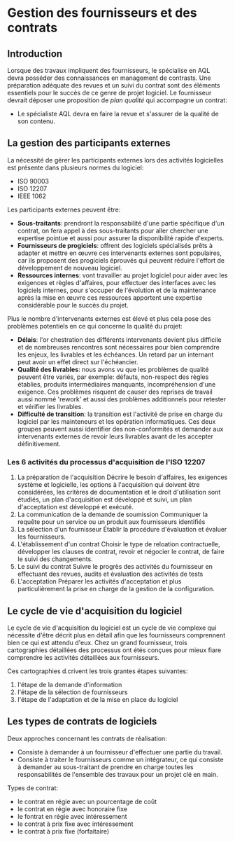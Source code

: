 # Gestion des fournisseurs et des contrats

## Introduction

Lorsque des travaux impliquent des fournisseurs, le spécialise en AQL devra posséder
des connaissances en management de contrasts. Une préparation adéquate des revues
et un suivi du contrat sont des éléments essentiels pour le succès de ce genre
de projet logiciel.
Le fournisseur devrait déposer une proposition de _plan qualité_ qui accompagne
un contrat:
- Le spécialiste AQL devra en faire la revue et s'assurer de la qualité de son
contenu.

## La gestion des participants externes

La nécessité de gérer les participants externes lors des activités logicielles
est présente dans plusieurs normes du logiciel:
- ISO 90003
- ISO 12207
- IEEE 1062

Les participants externes peuvent être:
- **Sous-traitants**: prendront la responsabilité d'une partie spécifique d'un
contrat, on fera appel à des sous-traitants pour aller chercher une expertise
pointue et aussi pour assurer la disponibilité rapide d'experts.
- **Fournisseurs de progiciels**: offrent des logiciels spécialisés prêts à adapter
et mettre en œuvre ces intervenants externes sont populaires, car ils proposent
des progiciels éprouvés qui peuvent réduire l'effort de développement de nouveau
logiciel.
- **Ressources internes**: vont travailler au projet logiciel pour aider avec les
exigences et règles d'affaires, pour effectuer des interfaces avec les logiciels
internes, pour s'occuper de l'évolution et de la maintenance après la mise en œuvre
ces ressources apportent une expertise considérable pour le succès du projet.

Plus le nombre d'intervenants externes est élevé et plus cela pose des problèmes
potentiels en ce qui concerne la qualité du projet:
- **Délais**: l'or chestration des différents intervenants devient plus difficile
et de nombreuses rencontres sont nécessaires pour bien comprendre les enjeux, les
livrables et les échéances. Un retard par un internant peut avoir un effet direct
sur l'échéancier.
- **Qualité des livrables**: nous avons vu que les problèmes de qualité peuvent
être variés, par exemple: défauts, non-respect des règles établies, produits
intermédiaires manquants, incompréhension d'une exigence. Ces problèmes risquent
de causer des reprises de travail aussi nommé 'rework' et aussi des problèmes
additionnels pour retester et vérifier les livrables.
- **Difficulté de transition**: la transition est l'activité de prise en charge
du logiciel par les mainteneurs et les opération informatiques. Ces deux groupes
peuvent aussi identifier des non-conformités et demander aux intervenants externes
de revoir leurs livrables avant de les accepter définitivement.

### Les 6 activités du processus d'acquisition de l'ISO 12207

1. La préparation de l'acquisition
  Décrire le besoin d'affaires, les exigences système et logicielle, les options
  à l'acquisition qui doivent être considérées, les critères de documentation
  et le droit d'utilisation sont étudiés, un plan d'acquisition est développé et
  suivi, un plan d'acceptation est développé et exécuté.
2. La communication de la demande de soumission
  Communiquer la requête pour un service ou un produit aux fournisseurs identifiés
3. La sélection d'un fournisseur
  Établir la procédure d'évaluation et évaluer les fournisseurs.
4. L'établissement d'un contrat
  Choisir le type de reloation contractuelle, développer les clauses de contrat,
  revoir et négocier le contrat, de faire le suivi des changements.
5. Le suivi du contrat
  Suivre le progrès des activités du fournisseur en effectuant des revues, audits
  et évaluation des activités de tests
6. L'acceptation
  Préparer les activités d'acceptation et plus particulièrement la prise en charge
  de la gestion de la configuration.

## Le cycle de vie d'acquisition du logiciel

Le cycle de vie d'acquisition du logiciel est un cycle de vie complexe qui nécessite
d'être décrit plus en détail afin que les fournisseurs comprennent bien ce qui
est attendu d'eux. Chez un grand fournisseur, trois cartographies détaillées des
processus ont étés conçues pour mieux fiare comprendre les activités détaillées
aux fournisseurs.

Ces cartographies d.crivent les trois grantes étapes suivantes:
  1. l'étape de la demande d'information
  2. l'étape de la sélection de fournisseurs
  3. l'étape de l'adaptation et de la mise en place du logiciel

## Les types de contrats de logiciels

Deux approches concernant les contrats de réalisation:
- Consiste à demander à un fournisseur d'effectuer une partie du travail.
- Consiste à traiter le fournisseurs comme un intégrateur, ce qui consiste à
demander au sous-traitant de prendre en charge toutes les responsabilités de
l'ensemble des travaux pour un projet clé en main.

Types de contrat:
- le contrat en régie avec un pourcentage de coût
- le contrat en régie avec honoraire fixe
- le fontrat en régie avec intéressement
- le contrat à prix fixe avec intéressement
- le contrat à prix fixe (forfaitaire)
